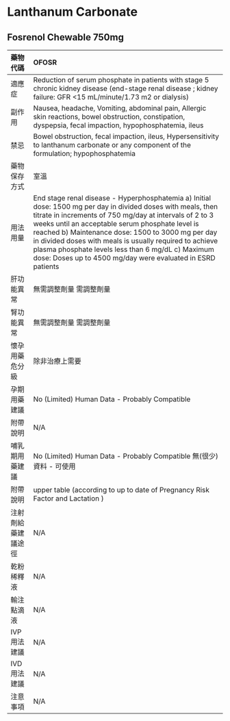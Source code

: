 # Lanthanum Carbonate

## Fosrenol Chewable 750mg

| 藥物代碼 | OFOSR |
| :--- | :--- |
| 適應症 | Reduction of serum phosphate in patients with stage 5 chronic kidney disease \(end-stage renal disease ; kidney failure: GFR &lt;15 mL/minute/1.73 m2 or dialysis\) |
| 副作用 | Nausea, headache, Vomiting, abdominal pain, Allergic skin reactions, bowel obstruction, constipation, dyspepsia, fecal impaction, hypophosphatemia, ileus |
| 禁忌 | Bowel obstruction, fecal impaction, ileus, Hypersensitivity to lanthanum carbonate or any component of the formulation; hypophosphatemia |
| 藥物保存方式 | 室溫 |
| 用法用量 | End stage renal disease - Hyperphosphatemia a\) Initial dose: 1500 mg per day in divided doses with meals, then titrate in increments of 750 mg/day at intervals of 2 to 3 weeks until an acceptable serum phosphate level is reached b\) Maintenance dose: 1500 to 3000 mg per day in divided doses with meals is usually required to achieve plasma phosphate levels less than 6 mg/dL c\) Maximum dose: Doses up to 4500 mg/day were evaluated in ESRD patients |
| 肝功能異常 | 無需調整劑量  需調整劑量 |
| 腎功能異常 | 無需調整劑量  需調整劑量 |
| 懷孕用藥危分級 | 除非治療上需要 |
| 孕期用藥建議 | No \(Limited\) Human Data - Probably Compatible |
| 附帶說明 | N/A |
| 哺乳期用藥建議 | No \(Limited\) Human Data - Probably Compatible 無\(很少\)資料 - 可使用 |
| 附帶說明 | upper table \(according to up to date of Pregnancy Risk Factor and Lactation \) |
| 注射劑給藥建議途徑 | N/A |
| 乾粉稀釋液 | N/A |
| 輸注點滴液 | N/A |
| IVP 用法建議 | N/A |
| IVD 用法建議 | N/A |
| 注意事項 | N/A |

